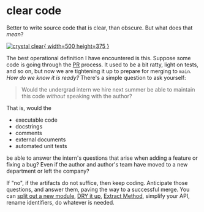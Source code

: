 
# clear code

Better to write source code that is clear, than obscure.
But what does that _mean_?

[![crystal clear](https://live.staticflickr.com/7361/9717711673_c57775c325.jpg){
width=500 height=375 }](
https://www.flickr.com/photos/flashflood/9717711673/sizes/m/)

The best operational definition I have encountered is this.
Suppose some code is going through the
[PR](https://en.wikipedia.org/wiki/Distributed_version_control#Pull_requests)
process. It used to be a bit ratty, light on tests, and so on,
but now we are tightening it up to prepare for merging to `main`.
_How do we know it is ready?_
There's a simple question to ask yourself:

> Would the undergrad intern we hire next summer
> be able to maintain this code
> _without_ speaking with the author?

That is, would the

- executable code
- docstrings
- comments
- external documents
- automated unit tests

be able to answer the intern's questions
that arise when adding a feature or fixing a bug?
Even if the author and author's team
have moved to a new department or left the company?

If "no", if the artifacts do not suffice, then keep coding.
Anticipate those questions, and answer them,
paving the way to a successful merge.
You can
[split out a new module](https://en.wikipedia.org/wiki/Single-responsibility_principle),
[DRY it up](https://en.wikipedia.org/wiki/Don%27t_repeat_yourself),
[Extract Method](https://en.wikipedia.org/wiki/Code_refactoring#Techniques),
simplify your API,
rename identifiers,
do whatever is needed.
